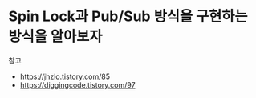 # Spin Lock과 Pub/Sub 방식을 구현하는 방식을 알아보자

참고

- https://jhzlo.tistory.com/85
- https://diggingcode.tistory.com/97
